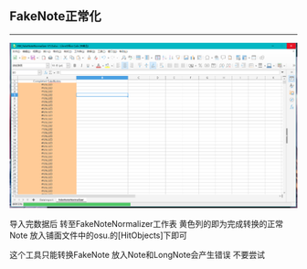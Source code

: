 ## FakeNote正常化

---

![ScreenShot](FakeNoteNormalizer.png)

导入完数据后 转至FakeNoteNormalizer工作表 黄色列的即为完成转换的正常Note 放入铺面文件中的osu.的[HitObjects]下即可

这个工具只能转换FakeNote 放入Note和LongNote会产生错误 不要尝试
